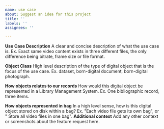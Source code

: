 ```yaml
---
name: use case
about: Suggest an idea for this project
title: ''
labels: ''
assignees: ''

---
```


**Use Case Description**
A clear and concise description of what the use case is. Ex. Exact same video content exists in three different files, the only difference being bitrate, frame size or file format. 

**Object Class**
High level description of the type of digital object that is the focus of the use case. Ex. dataset, born-digital document, born-digital photograph.

**How objects relates to our records**
How would this digital object be represented in a Library Management System. Ex. One bibliographic record, three items.


**How objects represented in bag**
In a high level sense, how is this digital object stored on disk within a bag? Ex. "Each video file gets its own bag", or " Store all video files in one bag".
**Additional context**
Add any other context or screenshots about the feature request here.
